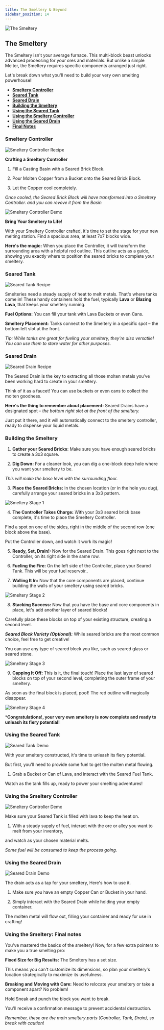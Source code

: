 ```yaml
---
title: The Smeltery & Beyond
sidebar_position: 14
---
```


![The Smeltery](../../_assets/images/tinkers-smeltery.png)

## The Smeltery

The Smeltery isn't your average furnace. This multi-block beast unlocks advanced processing for your ores and materials. But unlike a simple Melter, the Smeltery requires specific components arranged just right. 

Let's break down what you'll need to build your very own smelting powerhouse!

- [**Smeltery Controller**](#smeltery-controller)
- [**Seared Tank**](#seared-tank)
- [**Seared Drain**](#seared-drain)
- [**Building the Smeltery**](#building-the-smeltery)
- [**Using the Seared Tank**](#using-the-seared-tank)
- [**Using the Smeltery Controller**](#using-the-smeltery-controller)
- [**Using the Seared Drain**](#using-the-seared-drain)
- [**Final Notes**](#using-the-smeltery-final-notes)

### Smeltery Controller

![Smeltery Controller Recipe](../../_assets/images/tinkers-smeltery_controller_recipe.png)

**Crafting a Smeltery Controller**

1. Fill a Casting Basin with a Seared Brick Block.

2. Pour Molten Copper from a Bucket onto the Seared Brick Block.  

3. Let the Copper cool completely.  

*Once cooled, the Seared Brick Block will have transformed into a Smeltery Controller. and you can revove it from the Basin*

![Smeltery Controller Demo](../../_assets/images/tinkers-smeltery_controller_demo.png)

**Bring Your Smeltery to Life!**

With your Smeltery Controller crafted, it's time to set the stage for your new melting station. Find a spacious area, at least 7x7 blocks wide.

**Here's the magic:** When you place the Controller, it will transform the surrounding area with a helpful red outline. This outline acts as a guide, showing you exactly where to position the seared bricks to complete your smeltery.

### Seared Tank

![Seared Tank Recipe](../../_assets/images/tinkers-seared_tank_recipe.png)

Smelteries need a steady supply of heat to melt metals. That's where tanks come in! These handy containers hold the fuel, typically **Lava** or **Blazing Lava**, that keeps your smeltery running.

**Fuel Options:** You can fill your tank with Lava Buckets or even Cans.

**Smeltery Placement:** Tanks connect to the Smeltery in a specific spot – the bottom left slot at the front.

*Tip: While tanks are great for fueling your smeltery, they're also versatile! You can use them to store water for other purposes.*

### Seared Drain

![Seared Drain Recipe](../../_assets/images/tinkers-seared_Drain_recipe.png)

The Seared Drain is the key to extracting all those molten metals you've been working hard to create in your smeltery.

Think of it as a faucet!  You can use buckets or even cans to collect the molten goodness.

**Here's the thing to remember about placement:** Seared Drains have a designated spot – *the bottom right slot at the front of the smeltery.* 

Just put it there, and it will automatically connect to the smeltery controller, ready to dispense your liquid metals.

### Building the Smeltery

1. **Gather your Seared Bricks:** Make sure you have enough seared bricks to create a 3x3 square.

2. **Dig Down:** For a cleaner look, you can dig a one-block deep hole where you want your smeltery to be.

*This will make the base level with the surrounding floor.*

3. **Place the Seared Bricks:** In the chosen location (or in the hole you dug), carefully arrange your seared bricks in a 3x3 pattern.

![Smeltery Stage 1](../../_assets/images/tinkers-smeltery_stage_1.png)

4. **The Controller Takes Charge:** With your 3x3 seared brick base complete, it's time to place the Smeltery Controller. 

Find a spot on one of the sides, right in the middle of the second row (one block above the base). 

Put the Controller down, and watch it work its magic!

5. **Ready, Set, Drain!:** Now for the Seared Drain. This goes right next to the Controller, on its right side in the same row.

6. **Fueling the Fire:** On the left side of the Controller, place your Seared Tank. This will be your fuel reservoir..

7. **Walling It In:** Now that the core components are placed, continue building the walls of your smeltery using seared bricks. 

![Smeltery Stage 2](../../_assets/images/tinkers-smeltery_stage_2.png)

8. **Stacking Success:** Now that you have the base and core components in place, let's add another layer of seared blocks! 

Carefully place these blocks on top of your existing structure, creating a second level.

***Seared Block Variety (Optional):*** While seared bricks are the most common choice, feel free to get creative! 

You can use any type of seared block you like, such as seared glass or seared stone.

![Smeltery Stage 3](../../_assets/images/tinkers-smeltery_stage_3.png)

9. **Capping It Off:** This is it, the final touch! Place the last layer of seared blocks on top of your second level, completing the outer frame of your smeltery.

As soon as the final block is placed, poof!  The red outline will magically disappear. 

![Smeltery Stage 4](../../_assets/images/tinkers-smeltery_stage_4.png)

***Congratulations!, your very own smeltery is now complete and ready to unleash its fiery potential!**

### Using the Seared Tank

![Seared Tank Demo](../../_assets/images/tinkers-seared_tank_demo.png)

With your smeltery constructed, it's time to unleash its fiery potential. 

But first, you'll need to provide some fuel to get the molten metal flowing.

1. Grab a Bucket or Can of Lava, and interact with the Seared Fuel Tank. 

Watch as the tank fills up, ready to power your smelting adventures!

### Using the Smeltery Controller

![Smeltery Controller Demo](../../_assets/images/tinkers-smeltery_controller_demo2.png)

Make sure your Seared Tank is filled with lava to keep the heat on.

1. With a steady supply of fuel, interact with the ore or alloy you want to melt from your inventory, 

and watch as your chosen material melts. 

*Some fuel will be consumed to keep the process going.*

### Using the Seared Drain

![Seared Drain Demo](../../_assets/images/tinkers-seared_drain_demo.png)

The drain acts as a tap for your smeltery, Here's how to use it.

1. Make sure you have an empty Copper Can or Bucket in your hand.

2. Simply interact with the Seared Drain while holding your empty container. 

The molten metal will flow out, filling your container and ready for use in crafting!

### Using the Smeltery: Final notes

You've mastered the basics of the smeltery! Now, for a few extra pointers to make you a true smelting pro:

**Fixed Size for Big Results:** The Smeltery has a set size. 

This means you can't customize its dimensions, so plan your smeltery's location strategically to maximize its usefulness.

**Breaking and Moving with Care:**  Need to relocate your smeltery or take a component apart? No problem!

Hold Sneak and punch the block you want to break. 

You'll receive a confirmation message to prevent accidental destruction. 

*Remember, these are the main smeltery parts (Controller, Tank, Drain), so break with caution!*